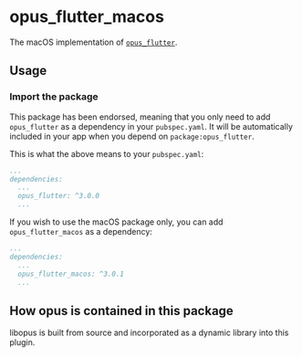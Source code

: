 # opus_flutter_macos

The macOS implementation of [`opus_flutter`][1].

## Usage

### Import the package

This package has been endorsed, meaning that you only need to add `opus_flutter`
as a dependency in your `pubspec.yaml`. It will be automatically included in your app
when you depend on `package:opus_flutter`.

This is what the above means to your `pubspec.yaml`:

```yaml
...
dependencies:
  ...
  opus_flutter: ^3.0.0
  ...
```

If you wish to use the macOS package only, you can add `opus_flutter_macos` as a
dependency:

```yaml
...
dependencies:
  ...
  opus_flutter_macos: ^3.0.1
  ...
```

## How opus is contained in this package
libopus is built from source and incorporated as a dynamic library into this plugin.


[1]: ../opus_flutter
